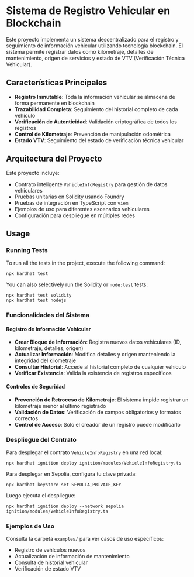 # Sistema de Registro Vehicular en Blockchain

Este proyecto implementa un sistema descentralizado para el registro y seguimiento de información vehicular utilizando tecnología blockchain. El sistema permite registrar datos como kilometraje, detalles de mantenimiento, origen de servicios y estado de VTV (Verificación Técnica Vehicular).

## Características Principales

- **Registro Inmutable**: Toda la información vehicular se almacena de forma permanente en blockchain
- **Trazabilidad Completa**: Seguimiento del historial completo de cada vehículo
- **Verificación de Autenticidad**: Validación criptográfica de todos los registros
- **Control de Kilometraje**: Prevención de manipulación odométrica
- **Estado VTV**: Seguimiento del estado de verificación técnica vehicular

## Arquitectura del Proyecto

Este proyecto incluye:

- Contrato inteligente `VehicleInfoRegistry` para gestión de datos vehiculares
- Pruebas unitarias en Solidity usando Foundry
- Pruebas de integración en TypeScript con `viem`
- Ejemplos de uso para diferentes escenarios vehiculares
- Configuración para despliegue en múltiples redes

## Usage

### Running Tests

To run all the tests in the project, execute the following command:

```shell
npx hardhat test
```

You can also selectively run the Solidity or `node:test` tests:

```shell
npx hardhat test solidity
npx hardhat test nodejs
```

### Funcionalidades del Sistema

#### Registro de Información Vehicular
- **Crear Bloque de Información**: Registra nuevos datos vehiculares (ID, kilometraje, detalles, origen)
- **Actualizar Información**: Modifica detalles y origen manteniendo la integridad del kilometraje
- **Consultar Historial**: Accede al historial completo de cualquier vehículo
- **Verificar Existencia**: Valida la existencia de registros específicos

#### Controles de Seguridad
- **Prevención de Retroceso de Kilometraje**: El sistema impide registrar un kilometraje menor al último registrado
- **Validación de Datos**: Verificación de campos obligatorios y formatos correctos
- **Control de Acceso**: Solo el creador de un registro puede modificarlo

### Despliegue del Contrato

Para desplegar el contrato `VehicleInfoRegistry` en una red local:

```shell
npx hardhat ignition deploy ignition/modules/VehicleInfoRegistry.ts
```

Para desplegar en Sepolia, configura tu clave privada:

```shell
npx hardhat keystore set SEPOLIA_PRIVATE_KEY
```

Luego ejecuta el despliegue:

```shell
npx hardhat ignition deploy --network sepolia ignition/modules/VehicleInfoRegistry.ts
```

### Ejemplos de Uso

Consulta la carpeta `examples/` para ver casos de uso específicos:
- Registro de vehículos nuevos
- Actualización de información de mantenimiento
- Consulta de historial vehicular
- Verificación de estado VTV

